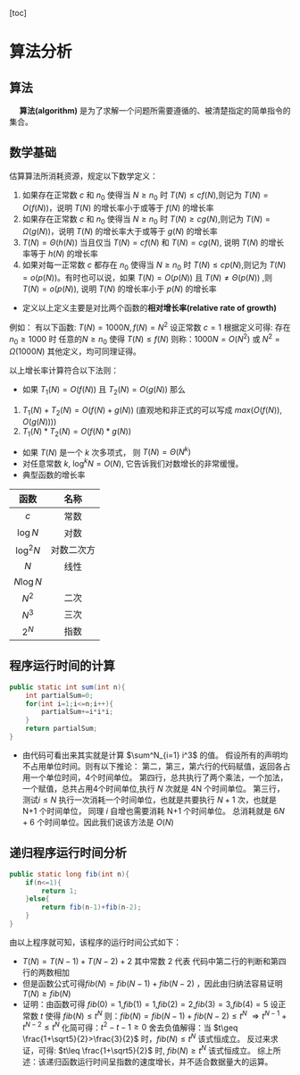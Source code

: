[toc]
# 算法分析
## 算法
&emsp; **算法(algorithm)** 是为了求解一个问题所需要遵循的、被清楚指定的简单指令的集合。

## 数学基础
估算算法所消耗资源，规定以下数学定义：
1. 如果存在正常数 $c$ 和 $n_0$ 使得当 $N\geq n_0$ 时 $T(N)\leq cf(N)$,则记为 $T(N)=O(f(N))$，说明 $T(N)$ 的增长率小于或等于 $f(N)$ 的增长率
&nbsp;
2. 如果存在正常数 $c$ 和 $n_0$ 使得当 $N\geq n_0$ 时 $T(N)\geq cg(N)$,则记为 $T(N)=\Omega(g(N))$，说明 $T(N)$ 的增长率大于或等于 $g(N)$ 的增长率
&nbsp;
3. $T(N)=\Theta(h(N))$ 当且仅当 $T(N)=cf(N)$ 和 $T(N)=cg(N)$, 说明 $T(N)$ 的增长率等于 $h(N)$ 的增长率
&nbsp;
4. 如果对每一正常数 $c$ 都存在 $n_0$ 使得当 $N\geq n_0$ 时 $T(N)\leq cp(N)$,则记为 $T(N)=o(p(N))$。有时也可以说，如果 $T(N)=O(p(N))$ 且 $T(N)\neq \Theta(p(N))$ ,则 $T(N)=o(p(N))$, 说明 $T(N)$ 的增长率小于 $p(N)$ 的增长率
* 定义以上定义主要是对比两个函数的**相对增长率(relative rate of growth)**

例如： 
有以下函数:
$T(N)=1000N,f(N)=N^2$
设正常数 $c=1$
根据定义可得: 存在$n_0\geq 1000$ 时
任意的$N\geq n_0$ 使得 $T(N)\leq f(N)$
则称：$1000N=O(N^2)$ 或 $N^2=\Omega (1000N)$
其他定义，均可同理证得。

以上增长率计算符合以下法则：
* 如果 $T_1(N)=O(f(N))$ 且 $T_2(N)=O(g(N))$ 那么
1. $T_1(N)+T_2(N)=O(f(N)+g(N))$ (直观地和非正式的可以写成 $max(O(f(N)),O(g(N)))$)
2. $T_1(N)*T_2(N)=O(f(N)*g(N))$
&nbsp;

* 如果 $T(N)$ 是一个 $k$ 次多项式， 则 $T(N)=\Theta(N^k)$
&nbsp;
* 对任意常数 $k$, $\log^kN=O(N)$, 它告诉我们对数增长的非常缓慢。
&nbsp;
* 典型函数的增长率

函数|名称
:-:|:-:
$c$|常数
$\log N$|对数
$\log^2 N$|对数二次方
$N$|线性
$N\log N$|
$N^2$|二次
$N^3$|三次
$2^N$|指数

## 程序运行时间的计算
```java
public static int sum(int n){
    int partialSum=0;
    for(int i=1;i<=n;i++){
        partialSum+=i*i*i;
    }
    return partialSum;
}
```
* 由代码可看出来其实就是计算 $\sum^N_{i=1} i^3$ 的值。
假设所有的声明均不占用单位时间。则有以下推论：
第二，第三，第六行的代码赋值，返回各占用一个单位时间，4个时间单位。
第四行，总共执行了两个乘法，一个加法，一个赋值，总共占用4个时间单位,执行 $N$ 次就是 4N 个时间单位。
第三行，测试$i\leq N$ 执行一次消耗一个时间单位，也就是共要执行 $N+1$ 次，也就是 N+1 个时间单位， 同理 $i$ 自增也需要消耗 N+1 个时间单位。
总消耗就是 $6N+6$ 个时间单位。因此我们说该方法是 $O(N)$

## 递归程序运行时间分析
```java
public static long fib(int n){
    if(n<=1){
        return 1;
    }else{
        return fib(n-1)+fib(n-2);
    }
}
```
由以上程序就可知，该程序的运行时间公式如下：
* $T(N)=T(N-1)+T(N-2)+2$ 其中常数 2 代表 代码中第二行的判断和第四行的两数相加
* 但是函数公式可得$fib(N)=fib(N-1)+fib(N-2)$ ，因此由归纳法容易证明 $T(N)\geq fib(N)$
* 证明：由函数可得
$fib(0) = 1$,$fib(1) = 1$,$fib(2) = 2$,$fib(3) = 3$,$fib(4) = 5$ 
设正常数 $t$ 使得 $fib(N)\leq t^N$
则：$fib(N)=fib(N-1)+fib(N-2)\leq t^N$
$\Rightarrow t^{N-1} + t^{N-2} \leq t^N$
化简可得：$t^2-t-1\geq 0$
舍去负值解得：当 $t\geq \frac{1+\sqrt5}{2}>\frac{3}{2}$ 时，$fib(N)\leq t^N$ 该式恒成立。
反过来求证，可得: $t\leq \frac{1+\sqrt5}{2}$ 时, $fib(N)\geq t^N$ 该式恒成立。
综上所述：该递归函数运行时间呈指数的速度增长，并不适合数据量大的运算。

